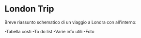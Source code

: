 # London Trip

Breve riassunto schematico di un viaggio a Londra con all'interno:

-Tabella costi
-To do list
-Varie info utili
-Foto